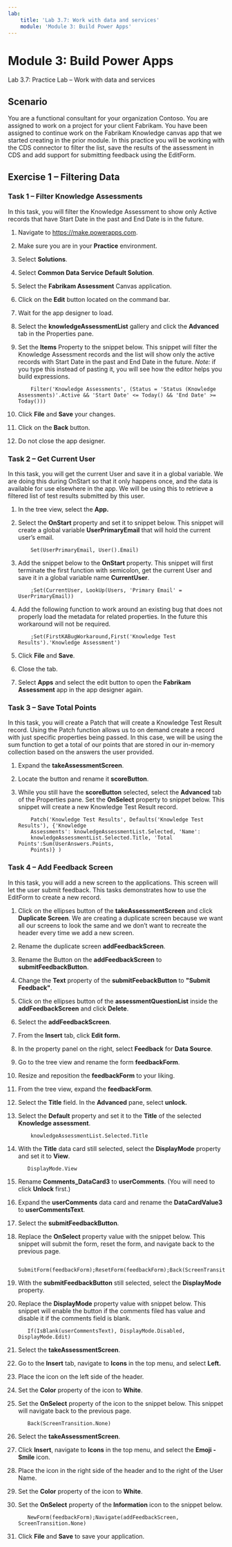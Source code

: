 ```yaml
---
lab:
    title: 'Lab 3.7: Work with data and services'
    module: 'Module 3: Build Power Apps'
---
```


Module 3: Build Power Apps
======================================

Lab 3.7: Practice Lab – Work with data and services

Scenario
--------

You are a functional consultant for your organization Contoso. You are assigned
to work on a project for your client Fabrikam. You have been assigned to
continue work on the Fabrikam Knowledge canvas app that we started creating in
the prior module. In this practice you will be working with the CDS connector to
filter the list, save the results of the assessment in CDS and add support for
submitting feedback using the EditForm.

Exercise 1 – Filtering Data
---------------------------

### Task 1 – Filter Knowledge Assessments 

In this task, you will filter the Knowledge Assessment to show only Active
records that have Start Date in the past and End Date is in the future.

1.  Navigate to <https://make.powerapps.com>.

2.  Make sure you are in your **Practice** environment.

3.  Select **Solutions**.

4.  Select **Common Data Service Default Solution**.

5.  Select the **Fabrikam Assessment** Canvas application.

6.  Click on the **Edit** button located on the command bar.

7.  Wait for the app designer to load.

8.  Select the **knowledgeAssessmentList** gallery and click the **Advanced** tab in the Properties pane.

9.  Set the **Items** Property to the snippet below. This snippet will filter
    the Knowledge Assessment records and the list will show only the active
    records with Start Date in the past and End Date in the future. *Note:* if you
    type this instead of pasting it, you will see how the editor helps you build
    expressions.

            Filter('Knowledge Assessments', (Status = 'Status (Knowledge Assessments)'.Active && 'Start Date' <= Today() && 'End Date' >= Today()))

10.  Click **File** and **Save** your changes.

11.  Click on the **Back** button.

12.  Do not close the app designer.

### Task 2 – Get Current User 

In this task, you will get the current User and save it in a global variable. We
are doing this during OnStart so that it only happens once, and the data is
available for use elsewhere in the app. We will be using this to retrieve a
filtered list of test results submitted by this user.

1.  In the tree view, select the **App.**

2.  Select the **OnStart** property and set it to snippet below. This snippet
    will create a global variable **UserPrimaryEmail** that will hold the
    current user’s email.

            Set(UserPrimaryEmail, User().Email)

3.  Add the snippet below to the **OnStart** property. This snippet will first
    terminate the first function with semicolon, get the current User and save
    it in a global variable name **CurrentUser**.

            ;Set(CurrentUser, LookUp(Users, 'Primary Email' = UserPrimaryEmail))

4.  Add the following function to work around an existing bug that does not
    properly load the metadata for related properties. In the future this
    workaround will not be required.

            ;Set(FirstKABugWorkaround,First('Knowledge Test Results').'Knowledge Assessment')

7.  Click **File** and **Save**.

8.  Close the tab.

10.  Select **Apps** and select the edit button to open the **Fabrikam Assessment** app in the app designer again.

### Task 3 – Save Total Points 

In this task, you will create a Patch that will create a Knowledge Test Result
record. Using the Patch function allows us to on demand create a record with
just specific properties being passed. In this case, we will be using the sum
function to get a total of our points that are stored in our in-memory
collection based on the answers the user provided.

1.  Expand the **takeAssessmentScreen**.

2.  Locate the button and rename it **scoreButton**.

3.  While you still have the **scoreButton** selected, select the **Advanced** tab of the Properties pane. Set the **OnSelect**
    property to snippet below. This snippet will create a new Knowledge Test
    Result record.
    
            Patch('Knowledge Test Results', Defaults('Knowledge Test Results'), {'Knowledge
            Assessments': knowledgeAssessmentList.Selected, 'Name':
            knowledgeAssessmentList.Selected.Title, 'Total Points':Sum(UserAnswers.Points,
            Points)} )

### Task 4 – Add Feedback Screen 

In this task, you will add a new screen to the applications. This screen will
let the user submit feedback. This tasks demonstrates how to use the EditForm to
create a new record.

1.  Click on the ellipses button of the **takeAssessmentScreen** and click
    **Duplicate Screen**. We are creating a duplicate screen because we want all
    our screens to look the same and we don’t want to recreate the header every
    time we add a new screen.

2.  Rename the duplicate screen **addFeedbackScreen**.

3.  Rename the Button on the **addFeedbackScreen** to **submitFeedbackButton**.

4.  Change the **Text** property of the **submitFeebackButton** to **"Submit Feedback"**.

5.  Click on the ellipses button of the **assessmentQuestionList** inside the
    **addFeedbackScreen** and click **Delete**.

6.  Select the **addFeedbackScreen**.

7.  From the **Insert** tab, click **Edit form.**

8.  In the property panel on the right, select **Feedback** for **Data Source**.

9.  Go to the tree view and rename the form **feedbackForm**.

10. Resize and reposition the **feedbackForm** to your liking.

11. From the tree view, expand the **feedbackForm**.

12. Select the **Title** field. In the **Advanced** pane, select **unlock.**

13. Select the **Default** property and set it to the **Title** of the selected
    **Knowledge assessment**.

            knowledgeAssessmentList.Selected.Title

14.  With the **Title** data card still selected, select the **DisplayMode** property and set it to **View**.

            DisplayMode.View

16.  Rename **Comments_DataCard3** to **userComments**. (You will need to click **Unlock** first.)

17.  Expand the **userComments** data card and rename the **DataCardValue3** to
    **userCommentsText**.

18.  Select the **submitFeedbackButton**.

19.  Replace the **OnSelect** property value with the snippet below. This snippet
    will submit the form, reset the form, and navigate back to the previous
    page.

            SubmitForm(feedbackForm);ResetForm(feedbackForm);Back(ScreenTransition.None)

20.  With the **submitFeedbackButton** still selected, select the **DisplayMode**
    property.

21.  Replace the **DisplayMode** property value with snippet below. This snippet
    will enable the button if the comments filed has value and disable it if the
    comments field is blank.

            If(IsBlank(userCommentsText), DisplayMode.Disabled, DisplayMode.Edit)

22.  Select the **takeAssessmentScreen**.

23.  Go to the **Insert** tab, navigate to **Icons** in the top menu, and select **Left.**

24.  Place the icon on the left side of the header.

25.  Set the **Color** property of the icon to **White**.

26.  Set the **OnSelect** property of the icon to the snippet below. This snippet
    will navigate back to the previous page.
    
            Back(ScreenTransition.None)

27.  Select the **takeAssessmentScreen**.

28.  Click **Insert**, navigate to **Icons** in the top menu, and select the **Emoji - Smile** icon.

29.  Place the icon in the right side of the header and to the right of the User
    Name.
    
30.  Set the **Color** property of the icon to **White**.

31.  Set the **OnSelect** property of the **Information** icon to the snippet
    below.

            NewForm(feedbackForm);Navigate(addFeedbackScreen, ScreenTransition.None)
    
 32. Click **File** and **Save** to save your application.
